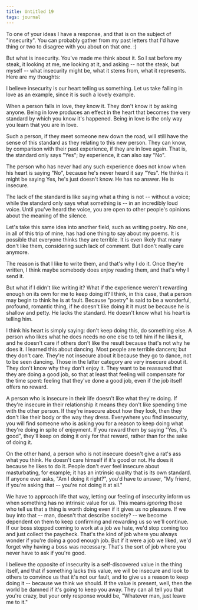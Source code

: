 ```yaml
---
title: Untitled 19
tags: journal
---
```


To one of your ideas I have a response, and that is on the subject of
"insecurity".  You can probably gather from my past letters that I'd
have thing or two to disagree with you about on that one. :)

But what is insecurity.  You've made me think about it.  So I sat before
my steak, it looking at me, me looking at it, and asking -- not the
steak, but myself -- what insecurity might be, what it stems from, what
it represents.  Here are my thoughts:

I believe insecurity is our heart telling us something.  Let us take
falling in love as an example, since it is such a lovely example.

When a person falls in love, they know it.  They don't know it by asking
anyone.  Being in love produces an effect in the heart that becomes the
very standard by which you know it's happened.  Being in love is the
only way you learn that you are in love.

Such a person, if they meet someone new down the road, will still have
the sense of this standard as they relating to this new person.  They
can know, by comparison with their past experience, if they are in love
again.  That is, the standard only says "Yes"; by experience, it can
also say "No".

The person who has never had any such experience does not know when his
heart is saying "No", because he's never heard it say "Yes".  He thinks
it might be saying Yes, he's just doesn't know.  He has no answer.  He
is insecure.

The lack of the standard is like saying what a thing is not -- without a
voice; while the standard only says what something is -- in an
incredibly loud voice.  Until you've heard the voice, you are open to
other people's opinions about the meaning of the silence.

Let's take this same idea into another field, such as writing poetry.
No one, in all of this trip of mine, has had one thing to say about my
poems.  It is possible that everyone thinks they are terrible.  It is
even likely that many don't like them, considering such lack of comment.
But I don't really care anymore.

The reason is that I like to write them, and that's why I do it.  Once
they're written, I think maybe somebody does enjoy reading them, and
that's why I send it.

But what if I didn't like writing it?  What if the experience weren't
rewarding enough on its own for me to keep doing it?  I think, in this
case, that a person may begin to think he is at fault.  Because "poetry"
is said to be a wonderful, profound, romantic thing, if he doesn't like
doing it it must be because he is shallow and petty.  He lacks the
standard.  He doesn't know what his heart is telling him.

I think his heart is simply saying: don't keep doing this, do something
else.  A person who likes what he does needs no one else to tell him if
he likes it, and he doesn't care if others don't like the result because
that's not why he does it.  I learned this about dancing.  Most people
are terrible dancers; but they don't care.  They're not insecure about
it because they go to dance, not to be seen dancing.  Those in the
latter category are very insecure about it.  They don't know why they
don't enjoy it.  They want to be reassured that they are doing a good
job, so that at least that feeling will compensate for the time spent:
feeling that they've done a good job, even if the job itself offers no
reward.

A person who is insecure in their life doesn't like what they're doing.
If they're insecure in their relationship it means they don't like
spending time with the other person.  If they're insecure about how they
look, then they don't like their body or the way they dress.  Everywhere
you find insecurity, you will find someone who is asking you for a
reason to keep doing what they're doing in spite of enjoyment.  If you
reward them by saying "Yes, it's good", they'll keep on doing it only
for that reward, rather than for the sake of doing it.

On the other hand, a person who is not insecure doesn't give a rat's ass
what you think.  He doesn't care himself if it's good or not.  He does
it because he likes to do it.  People don't ever feel insecure about
masturbating, for example; it has an intrinsic quality that is its own
standard.  If anyone ever asks, "Am I doing it right?", you'd have to
answer, "My friend, if you're asking that -- you're not doing it at
all."

We have to approach life that way, letting our feeling of insecurity
inform us when something has no intrinsic value for us.  This means
*ignoring* those who tell us that a thing is worth doing even if it gives
us no pleasure.  If we buy into that -- man, doesn't that describe
society? -- we become dependent on them to keep confirming and rewarding
us so we'll continue.  If our boss stopped coming to work at a job we
hate, we'd stop coming too and just collect the paycheck.  That's the
kind of job where you always wonder if you're doing a good enough job.
But if it were a job we liked, we'd forget why having a boss was
necessary.  That's the sort of job where you never have to ask if you're
good.

I believe the opposite of insecurity is a self-discovered value in the
thing itself, and that if something lacks this value, we will be
insecure and look to others to convince us that it's not our fault, and
to give us a reason to keep doing it -- because we think we should.  If
the value is present, well, then the world be damned if it's going to
keep you away.  They can all tell you that you're crazy, but your only
response would be, "Whatever man, just leave me to it."


